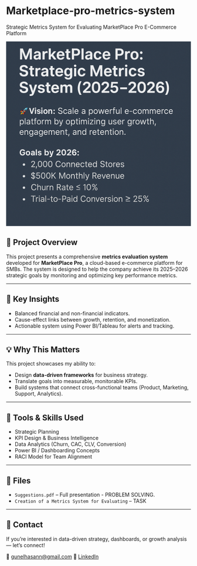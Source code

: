 # Marketplace-pro-metrics-system
Strategic Metrics System for Evaluating MarketPlace Pro E-Commerce Platform

![(cover.png)](https://github.com/Gunelhasan/marketplace-pro-metrics-system/blob/main/github.png)

## 📌 Project Overview

This project presents a comprehensive **metrics evaluation system** developed for **MarketPlace Pro**, a cloud-based e-commerce platform for SMBs. The system is designed to help the company achieve its 2025–2026 strategic goals by monitoring and optimizing key performance metrics.


---

## 📎 Key Insights

- Balanced financial and non-financial indicators.
- Cause-effect links between growth, retention, and monetization.
- Actionable system using Power BI/Tableau for alerts and tracking.

---

## 💡 Why This Matters

This project showcases my ability to:
- Design **data-driven frameworks** for business strategy.
- Translate goals into measurable, monitorable KPIs.
- Build systems that connect cross-functional teams (Product, Marketing, Support, Analytics).

---

## 🧰 Tools & Skills Used

- Strategic Planning
- KPI Design & Business Intelligence
- Data Analytics (Churn, CAC, CLV, Conversion)
- Power BI / Dashboarding Concepts
- RACI Model for Team Alignment

---

## 📂 Files

- `Suggestions.pdf` – Full presentation - PROBLEM SOLVING.
- `Creation of a Metrics System for Evaluating` – TASK

---

## 🔗 Contact

If you’re interested in data-driven strategy, dashboards, or growth analysis — let’s connect!

📧 gunelhasann@gmail.com
💼 [LinkedIn](https://www.linkedin.com/in/gunel-hasanli/)
